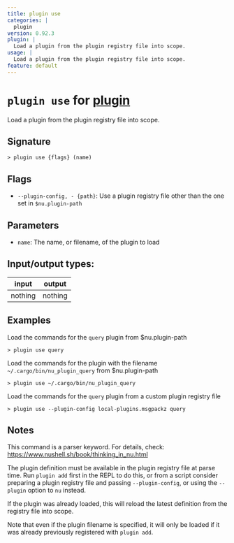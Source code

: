 ```yaml
---
title: plugin use
categories: |
  plugin
version: 0.92.3
plugin: |
  Load a plugin from the plugin registry file into scope.
usage: |
  Load a plugin from the plugin registry file into scope.
feature: default
---
```

<!-- This file is automatically generated. Please edit the command in https://github.com/nushell/nushell instead. -->

# `plugin use` for [plugin](/commands/categories/plugin.md)

<div class='command-title'>Load a plugin from the plugin registry file into scope.</div>

## Signature

```> plugin use {flags} (name)```

## Flags

 -  `--plugin-config, - {path}`: Use a plugin registry file other than the one set in `$nu.plugin-path`

## Parameters

 -  `name`: The name, or filename, of the plugin to load


## Input/output types:

| input   | output  |
| ------- | ------- |
| nothing | nothing |

## Examples

Load the commands for the `query` plugin from $nu.plugin-path
```nu
> plugin use query

```

Load the commands for the plugin with the filename `~/.cargo/bin/nu_plugin_query` from $nu.plugin-path
```nu
> plugin use ~/.cargo/bin/nu_plugin_query

```

Load the commands for the `query` plugin from a custom plugin registry file
```nu
> plugin use --plugin-config local-plugins.msgpackz query

```

## Notes
This command is a parser keyword. For details, check:
  https://www.nushell.sh/book/thinking_in_nu.html

The plugin definition must be available in the plugin registry file at parse
time. Run `plugin add` first in the REPL to do this, or from a script consider
preparing a plugin registry file and passing `--plugin-config`, or using the
`--plugin` option to `nu` instead.

If the plugin was already loaded, this will reload the latest definition from
the registry file into scope.

Note that even if the plugin filename is specified, it will only be loaded if
it was already previously registered with `plugin add`.